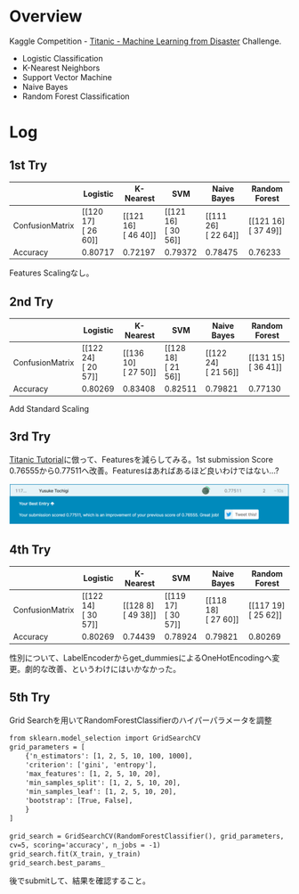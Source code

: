 # Overview
Kaggle Competition - [Titanic - Machine Learning from Disaster](https://www.kaggle.com/c/titanic/overview) Challenge.
- Logistic Classification
- K-Nearest Neighbors
- Support Vector Machine
- Naive Bayes
- Random Forest Classification

# Log
## 1st Try
|      |  Logistic  |  K-Nearest  |  SVM  |  Naive Bayes  |  Random Forest  |
| ---- | ---- | ---- |---- | ---- |---- |
| ConfusionMatrix|  [[120  17]<br>[ 26  60]]  |  [[121  16]<br>[ 46  40]]  |  [[121  16]<br>[ 30  56]]  |  [[111  26]<br>[ 22  64]]  | [[121  16]<br>[ 37  49]]  |
| Accuracy       |  0.80717    |  0.72197  |  0.79372  |  0.78475  |  0.76233  |

Features Scalingなし。

## 2nd Try
|      |  Logistic  |  K-Nearest  |  SVM  |  Naive Bayes  |  Random Forest  |
| ---- | ---- | ---- |---- | ---- |---- |
| ConfusionMatrix|  [[122  24]<br>[ 20  57]]  |  [[136  10]<br>[ 27  50]]  |  [[128  18]<br>[ 21  56]]  |  [[122  24]<br>[ 21  56]]  | [[131  15]<br>[ 36  41]]  |
| Accuracy       |  0.80269    |  0.83408  |  0.82511  |  0.79821  |  0.77130  |

Add Standard Scaling

## 3rd Try
[Titanic Tutorial](https://www.kaggle.com/alexisbcook/titanic-tutorial)に倣って、Featuresを減らしてみる。1st submission Score 0.76555から0.77511へ改善。Featuresはあればあるほど良いわけではない...?
<p align="center">
  <img width="600" src="https://github.com/hayatochigi/images/blob/master/Kaggle/kaggle_titanic_2nd_result.PNG">
</p>

## 4th Try
|      |  Logistic  |  K-Nearest  |  SVM  |  Naive Bayes  |  Random Forest  |
| ---- | ---- | ---- |---- | ---- |---- |
| ConfusionMatrix|  [[122  14]<br>[ 30  57]]  |  [[128   8]<br>[ 49  38]]  |  [[119  17]<br>[ 30  57]]  |  [[118  18]<br>[ 27  60]]  | [[117  19]<br>[ 25  62]]  |
| Accuracy       |  0.80269    |  0.74439  |  0.78924  |  0.79821  |  0.80269  |

性別について、LabelEncoderからget_dummiesによるOneHotEncodingへ変更。劇的な改善、というわけにはいかなかった。

## 5th Try
Grid Searchを用いてRandomForestClassifierのハイパーパラメータを調整
```
from sklearn.model_selection import GridSearchCV
grid_parameters = [
    {'n_estimators': [1, 2, 5, 10, 100, 1000], 
    'criterion': ['gini', 'entropy'],
    'max_features': [1, 2, 5, 10, 20],
    'min_samples_split': [1, 2, 5, 10, 20],
    'min_samples_leaf': [1, 2, 5, 10, 20],
    'bootstrap': [True, False],
    }
]

grid_search = GridSearchCV(RandomForestClassifier(), grid_parameters, cv=5, scoring='accuracy', n_jobs = -1)
grid_search.fit(X_train, y_train)
grid_search.best_params_
```

後でsubmitして、結果を確認すること。
